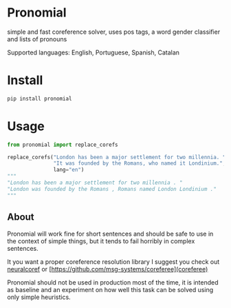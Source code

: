# Pronomial

simple and fast coreference solver, uses pos tags, a word gender classifier 
and lists of pronouns

Supported languages: English, Portuguese, Spanish, Catalan

# Install

```bash
pip install pronomial
```

# Usage

```python
from pronomial import replace_corefs

replace_corefs("London has been a major settlement for two millennia. "
               "It was founded by the Romans, who named it Londinium.", 
               lang="en")
"""
"London has been a major settlement for two millennia . "
"London was founded by the Romans , Romans named London Londinium ."
"""
```

## About

Pronomial will work fine for short sentences and should be safe to use in 
the context of simple things, but it tends to fail horribly in complex sentences.

It you want a proper coreference resolution library I suggest you check out
[neuralcoref](https://github.com/huggingface/neuralcoref) or [https://github.com/msg-systems/coreferee](coreferee)

Pronomial should not be used in production most of the
time, it is intended as baseline and an experiment on how well this
task can be solved using only simple heuristics. 
